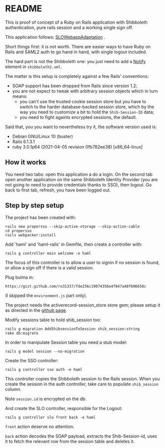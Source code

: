 # README

This is proof of concept of a Ruby on Rails application with Shibboleth authentication, 
pure rails session and a working single sign off.

This application follows: 
[SLOWebappAdaptation](https://wiki.shibboleth.net/confluence/display/SHIB2/SLOWebappAdaptation) 
.

Short things first: it is not worth. There are easier ways to have 
Ruby on Rails and SAML2 auth to go hand in hand, with single 
logout included.

The hard part is not the Shibboleth one: you just need to add a 
[Notify](https://wiki.shibboleth.net/confluence/display/SP3/Notify) 
element in ```shibboleth2.xml```.

The matter is this setup is completely against a few Rails' conventions:
* SOAP support has been dropped from Rails since version 1.2;
* you are not expect to tweak with arbitrary session objects which in turn means:
  * you can't use the trusted cookie session store but you have to switch to the 
  harder database-backed session store, which by the way you need to 
  customize a bit to hold the ```Shib-Session-ID``` data;
  * you need to fight againts encrypted sessions, the default.

Said that, you you want to nevertheless try it, the software version used is:
* Debian GNU/Linux 10 (buster)
* Rails 6.1.3.1
* ruby 3.0.1p64 (2021-04-05 revision 0fb782ee38) [x86_64-linux]

## How it works

You need two tabs: open this application a do a login. On the second tab 
open another application on the same Shibboleth Identity Provider (you are not 
going to need to provide credentials thanks to SSO), then logout. Go back 
to first tab, refresh, you have been logged out. 

## Step by step setup

The project has been created with:

    rails new propersso --skip-active-storage --skip-action-cable
    cd propersso
    rails webpacker:install

Add 'haml' and 'haml-rails' in Gemfile, then create a controller with:

    rails g controller main welcome -e haml
    
The focus of this controller is to allow a user to signin if no session is found, 
or allow a sign off if there is a valid session.    
    
Plug bulma in:

    https://gist.github.com/ro31337/fde256c19074356e4f847a48f696658c

(I skipped the `environment.js` part only).
        
The project needs the activerecord-session_store store gem; please setup it 
as directed in the 
[github page](https://github.com/rails/activerecord-session_store).

Modify sessions table to hold shib_session too:

    rails g migration AddShibsessionToSession shib_session:string
    rake db:migrate

In order to manipulate Session table you need a stub model:

    rails g model session --no-migration

Create the SSO controller:

    rails g controller sso auth -e haml

This controller copies the Shibboleth session to the Rails session. When you create 
the session in the auth controller, take care to populate 
```shib_session``` column.

Note `session.id` is encrypted on the db.
    
And create the SLO controller, responsible for the Logout:    
    
    rails g controller slo front back -e haml

``front`` action deserve no attention.

```back``` action decodes the SOAP payload, extracts the Shib-Session-id, 
uses it to fetch the relevant row from the session table and deletes it.
